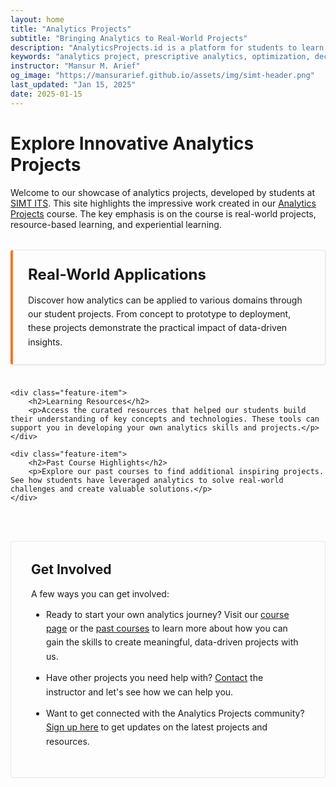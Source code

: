 ```yaml
---
layout: home
title: "Analytics Projects"
subtitle: "Bringing Analytics to Real-World Projects"
description: "AnalyticsProjects.id is a platform for students to learn and apply analytics to real-world projects. It is a spin-off from the course 'Analytics Projects' at SIMT ITS."
keywords: "analytics project, prescriptive analytics, optimization, decision-making, SIMT ITS, data science, AnalyticsProjects.id"
instructor: "Mansur M. Arief"
og_image: "https://mansurarief.github.io/assets/img/simt-header.png"
last_updated: "Jan 15, 2025"
date: 2025-01-15
---
```


<style>
.feature-grid {
    display: grid;
    grid-template-columns: repeat(auto-fit, minmax(300px, 1fr));
    gap: 1.5rem;
    margin: 2rem 0;
}

.feature-item {
    background: var(--card-bg);
    border: 1px solid #e8e8e8;
    border-left: 4px solid #ff7518;
    border-radius: 4px;
    padding: 1.5rem;
    transition: all 0.2s ease;
    box-shadow: 0 1px 3px rgba(0,0,0,0.1);
}

.feature-item:hover {
    border-left-width: 6px;
    transform: translateX(2px);
    box-shadow: 0 2px 5px rgba(0,0,0,0.15);
}

.feature-item h2 {
    margin-top: 0;
    color: var(--heading-color);
    font-size: 1.5rem;
    margin-bottom: 1rem;
}

.feature-item p {
    color: var(--text-color);
    line-height: 1.6;
    margin: 0;
}

.content-section {
    margin-top: 3rem;
    padding: 2rem;
    background: var(--card-bg);
    border: 1px solid #e8e8e8;
    border-radius: 4px;
}

.content-section h2 {
    color: var(--heading-color);
    margin-top: 0;
}

.content-section ul {
    padding-left: 1.5rem;
}

.content-section li {
    margin: 0.75rem 0;
    line-height: 1.6;
}
</style>

<div class="page-header">
    <h1>Explore Innovative Analytics Projects</h1>
    <p class="lead">Welcome to our showcase of analytics projects, developed by students at <a href="https://simt.its.ac.id/">SIMT ITS</a>. This site highlights the impressive work created in our <a href="/course">Analytics Projects</a> course. The key emphasis is on the course is real-world projects, resource-based learning, and experiential learning.</p>
</div>

<div class="feature-grid">
    <div class="feature-item">
        <h2>Real-World Applications</h2>
        <p>Discover how analytics can be applied to various domains through our student projects. From concept to prototype to deployment, these projects demonstrate the practical impact of data-driven insights.</p>
    </div>

    <div class="feature-item">
        <h2>Learning Resources</h2>
        <p>Access the curated resources that helped our students build their understanding of key concepts and technologies. These tools can support you in developing your own analytics skills and projects.</p>
    </div>

    <div class="feature-item">
        <h2>Past Course Highlights</h2>
        <p>Explore our past courses to find additional inspiring projects. See how students have leveraged analytics to solve real-world challenges and create valuable solutions.</p>
    </div>
</div>

<div class="content-section">
    <h2>Get Involved</h2>
    <p>A few ways you can get involved:</p>
    <ul>
        <li>Ready to start your own analytics journey? Visit our <a href="/course">course page</a> or the <a href="/past-courses">past courses</a> to learn more about how you can gain the skills to create meaningful, data-driven projects with us.</li>
        <li>Have other projects you need help with? <a href="/contact">Contact</a> the instructor and let's see how we can help you.</li>
        <li>Want to get connected with the Analytics Projects community? <a href="https://forms.gle/rMPaP7pxLmpZs24n7">Sign up here</a> to get updates on the latest projects and resources.</li>
    </ul>
</div>
